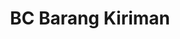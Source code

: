 ---
id: 111
title: BC Barang Kiriman
linkurl: https://kutt.it/7q6h14
fitur : lainlain
createdTime : 13/01/2020
modifiedTime : 13/01/2020
topik: DJBC
img: bc.jpeg
status: free
---